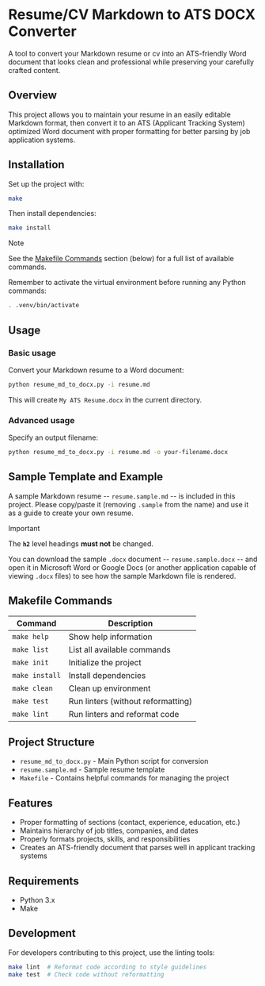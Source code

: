 # Resume/CV Markdown to ATS DOCX Converter

A tool to convert your Markdown resume or cv into an ATS-friendly Word document that looks clean and professional while preserving your carefully crafted content.

## Overview

This project allows you to maintain your resume in an easily editable Markdown format, then convert it to an ATS (Applicant Tracking System) optimized Word document with proper formatting for better parsing by job application systems.

## Installation

Set up the project with:

```bash
make
```

Then install dependencies:

```bash
make install
```

> [!NOTE]
> See the [Makefile Commands](#makefile-commands) section (below) for a full list of available commands.

Remember to activate the virtual environment before running any Python commands:

```bash
. .venv/bin/activate
```

## Usage

### Basic usage

Convert your Markdown resume to a Word document:

```bash
python resume_md_to_docx.py -i resume.md
```

This will create `My ATS Resume.docx` in the current directory.

### Advanced usage

Specify an output filename:

```bash
python resume_md_to_docx.py -i resume.md -o your-filename.docx
```

## Sample Template and Example

A sample Markdown resume -- `resume.sample.md` -- is included in this project. Please copy/paste it (removing `.sample` from the name) and use it as a guide to create your own resume.

> [!IMPORTANT]
> The **`h2`** level headings **must not** be changed.

You can download the sample `.docx` document -- `resume.sample.docx` -- and open it in Microsoft Word or Google Docs (or another application capable of viewing `.docx` files) to see how the sample Markdown file is rendered.

## Makefile Commands

| Command | Description |
|---------|-------------|
| `make help` | Show help information |
| `make list` | List all available commands |
| `make init` | Initialize the project |
| `make install` | Install dependencies |
| `make clean` | Clean up environment |
| `make test` | Run linters (without reformatting) |
| `make lint` | Run linters and reformat code |

## Project Structure

- `resume_md_to_docx.py` - Main Python script for conversion
- `resume.sample.md` - Sample resume template
- `Makefile` - Contains helpful commands for managing the project

## Features

- Proper formatting of sections (contact, experience, education, etc.)
- Maintains hierarchy of job titles, companies, and dates
- Properly formats projects, skills, and responsibilities
- Creates an ATS-friendly document that parses well in applicant tracking systems

## Requirements

- Python 3.x
- Make

## Development

For developers contributing to this project, use the linting tools:

```bash
make lint  # Reformat code according to style guidelines
make test  # Check code without reformatting
```

